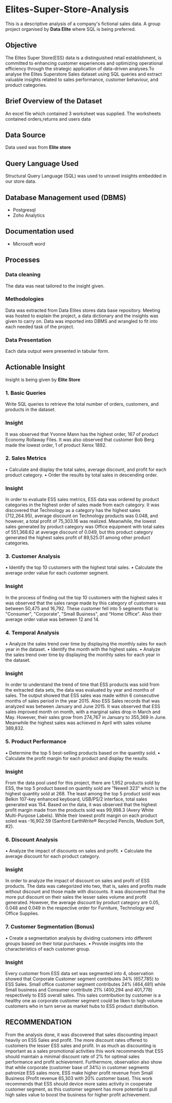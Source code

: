 # Elites-Super-Store-Analysis

This is a descriptive analysis of a company's fictional sales data. A group project organised by **Data Elite** where SQL is being preferred.

## Objective

The Elites Super Store(ESS) data is a distinguished retail establishment, is committed to enhancing customer experiences and optimizing operational efficiency through the strategic application of data-driven analyses.To analyse the Elites Superstore Sales dataset using SQL queries and extract valuable insights related to sales performance, customer behaviour, and product categories.

## Brief Overview of the Dataset

An excel file which contained 3 worksheet was supplied. The worksheets contained orders,returns and users data

## Data Source

Data used was from **Elite store**

## Query Language Used

Structural Query Language (SQL) was used to unravel insights embedded in our store data.

## Database Management used (DBMS)

- Postgresql
- Zoho Analytics

## Documentation used
  
- Microsoft word

## Processes

### Data cleaning

The data was neat tailored to the insight given.

### Methodologies

Data was extracted from Data Elites stores data base repository. Meeting was hosted to explain the project, a data dictionary and the insights was given to carry on.
Data was imported into DBMS and wrangled to fit into each needed task of the project. 

### Data Presentation 

Each data output were presented in tabular form.

## Actionable Insight

Insight is being given by **Elite Store**

### 1. Basic Queries

Write SQL queries to retrieve the total number of orders, customers, and products in the dataset.

### Insight

It was observed that Yvonne Mann has the highest order, 167 of product Economy Rollaway Files. It was also observed that customer Bob Berg made the lowest order, 1 of product Xerox 1892.

### 2. Sales Metrics
   
•	Calculate and display the total sales, average discount, and profit for each product category.
•	Order the results by total sales in descending order.

### Insight

In order to evaluate ESS sales metrics, ESS data was ordered by product categories in the highest order of sales made from each category. It was discovered that Technology as a category has the highest sales (712,264.95), average discount on Technology products was 0.048, and however, a total profit of 75,303.16 was realized. Meanwhile, the lowest sales generated by product category was Office equipment with total sales of 551,368.62 at average discount of 0.049, but this product category generated the highest sales profit of 89,525.01 among other product categories. 

### 3. Customer Analysis
   
•	Identify the top 10 customers with the highest total sales.
•	Calculate the average order value for each customer segment.

### Insight 

In the process of finding out the top 10 customers with the highest sales it was observed that the sales range made by this category of customers was between 50,475 and 16,792. These customer fell into 5 segments that is: "Consumer", "Corporate", "Small Business", and “Home Office". Also their average order value was between 12 and 14.

### 4. Temporal Analysis
   
•	Analyze the sales trend over time by displaying the monthly sales for each year in the dataset.
•	Identify the month with the highest sales.
•	Analyze the sales trend over time by displaying the monthly sales for each year in the dataset.

### Insight

In order to understand the trend of time that ESS products was sold from the extracted data sets, the data was evaluated by year and months of sales. The output showed that ESS sales was made within 6 consecutive months of sales period in the year 2015. Also ESS Sales records that was analyzed was between January and June 2015. It was observed that ESS sales improved month on month, with a marginal sales drop in March and May. However, their sales grow from 274,767 in January to 355,369 in June. Meanwhile the highest sales was achieved in April with sales volume 389,832.

### 5. Product Performance
   
•	Determine the top 5 best-selling products based on the quantity sold.
•	Calculate the profit margin for each product and display the results.

### Insight 

From the data pool used for this project, there are 1,952 products sold by ESS, the top 5 product based on quantity sold are "Newell 323" which is the highest quantity sold at 268. The least among the top 5 product sold was Belkin 107-key enhanced keyboard, USB/PS/2 interface, total sales generated was 154. Based on the data, it was observed that the highest profit margin made from the products sold was 99,998.3 (Avery White Multi-Purpose Labels). While their lowest profit margin on each product soled was -16,902.59 (Sanford EarthWrite® Recycled Pencils, Medium Soft, #2). 

### 6. Discount Analysis

•	Analyze the impact of discounts on sales and profit.
•	Calculate the average discount for each product category.

### Insight 

In order to analyze the impact of discount on sales and profit of ESS products. The data was categorized into two, that is, sales and profits made without discount and those made with discounts. It was discovered that the more put discount on their sales the lesser sales volume and profit generated. However, the average discount by product category are 0.05, 0.048 and 0.049 in the respective order for Furniture, Technology and Office Supplies.

### 7. Customer Segmentation (Bonus)

•	Create a segmentation analysis by dividing customers into different groups based on their total purchases.
•	Provide insights into the characteristics of each customer group.

### Insight

Every customer from ESS data set was segmented into 4, observation showed that Corporate Customer segment contributes 34% (657,785) to ESS Sales. Small office customer segment contributes 24% (464,481) while Small business and Consumer contribute 21% (400,294 and 401,778) respectively to ESS overall sales. This sales contribution by customer is a healthy one as corporate customer segment could be liken to high volume customers who in turn serve as market hubs to ESS product distribution.

## RECOMMENDATION

From the analysis done, it was discovered that sales discounting impact heavily on ESS Sales and profit. The more discount rates offered to customers the lesser ESS sales and profit. In as much as discounting is important as a sales promotional activities this work recommends that ESS should maintain a minimal discount rate of 2% for optimal sales performance and profit achievement.
Furthermore, observation also show that while corporate (customer base of 34%) in customer segments patronize ESS sales more, ESS make higher profit revenue from Small Business (Profit revenue 65,303 with 20% customer base). This work recommends that ESS should device more sales activity in cooperate customer segment, as this customer segment has more potential to pull high sales value to boost the business for higher profit achievement.






  
